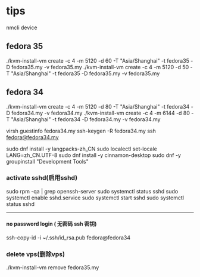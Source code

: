 # tips
nmcli device

## fedora 35
./kvm-install-vm create -c 4 -m 5120 -d 60 -T "Asia/Shanghai" -t fedora35 -D fedora35.my -v fedora35.my
./kvm-install-vm create -c 4 -m 5120 -d 50 -T "Asia/Shanghai" -t fedora35 -D fedora35.my -v fedora35.my

## fedora 34
./kvm-install-vm create -c 4 -m 5120 -d 80 -T "Asia/Shanghai" -t fedora34 -D fedora34.my -v fedora34.my
./kvm-install-vm create -c 4 -m 6144 -d 80 -T "Asia/Shanghai" -t fedora34 -D fedora34.my -v fedora34.my

virsh guestinfo fedora34.my
ssh-keygen -R fedora34.my
ssh fedora@fedora34.my

sudo dnf install -y langpacks-zh_CN
sudo localectl set-locale LANG=zh_CN.UTF-8
sudo dnf install -y cinnamon-desktop
sudo dnf -y groupinstall "Development Tools"

### activate sshd(启用sshd)
sudo rpm -qa | grep openssh-server
sudo systemctl status sshd
sudo systemctl enable sshd.service
sudo systemctl start sshd
sudo systemctl status sshd

---
#### no password login ( 无密码 ssh 密钥)
ssh-copy-id -i ~/.ssh/id_rsa.pub fedora@fedora34

### delete vps(删除vps)
./kvm-install-vm remove fedora35.my
